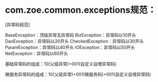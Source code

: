 # com.zoe.common.exceptions规范：

[异常码规范]

BaseException：顶级异常无异常码
BizException：异常码以10开头
DaoException：异常码以20开头
CheckedException：异常码以30开头
ParamException：异常码以40开头
IOException：异常码以50开头
NetException：异常码以60开头

基础异常码的组成：10(父级异常)+001(自定义自增异常码)

微服务异常码的组成：10(父级异常)+001(微服务码)+001(自定义自增异常码)





